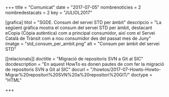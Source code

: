 +++
title             	= "Comunicat"
date	 	  	= "2017-07-05"
nombrenoticies   	= 2
nombredestacats   	= 2
key 		  	= "JULIOL2017"

[grafica]
titol      = "SGDE. Consum del servei STD per àmbit"
descripcio = "La següent gràfica mostra el consum del servei STD per àmbit, destacant eCopia (Còpia autèntica) com a principal consumidor, així com el Servei Català de Trànsit com a nou consumidor des del passat mes de Juny"
imatge     = "std_consum_per_ambit.png"
alt        = "Consum per àmbit del servei STD"

[[relacionats]]
doctitle          = "Migració de repositoris SVN a Git al SIC"
docdescription    = "En aquest HowTo es donen pautes de com fer la migració de repositoris SVN a Git al SIC"
docurl            = "/howtos/2017-07-Howto-Howto-Migrar%20repositori%20SVN%20a%20repositori%20GIT/"
doctype           = "HTML"

+++

